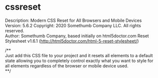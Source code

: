 # cssreset
Description: Modern CSS Reset for All Browsers and Mobile Devices  
Version: 5.6.2
Copyright: 2020 Somethumb Company LLC. All rights reserved.  
Author: Somethumb Company, based initially on html5doctor.com Reset Stylesheet v1.6.1 (http://html5doctor.com/html-5-reset-stylesheet/)  

/**  
Just add this CSS file to your project and it resets all elements to a default state allowing you to completely control exactly what you want to style for all elements regardless of the browser or mobile device used.  
**/  
